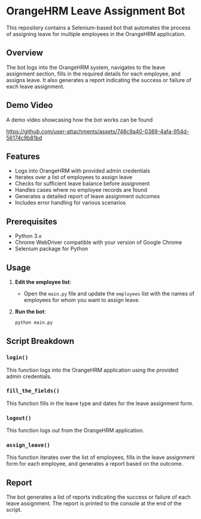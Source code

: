 # OrangeHRM Leave Assignment Bot

This repository contains a Selenium-based bot that automates the process of assigning leave for multiple employees in the OrangeHRM application.

## Overview

The bot logs into the OrangeHRM system, navigates to the leave assignment section, fills in the required details for each employee, and assigns leave. It also generates a report indicating the success or failure of each leave assignment.

## Demo Video

A demo video showcasing how the bot works can be found 


https://github.com/user-attachments/assets/748c9a40-0389-4afa-954d-56174c9b81bd



## Features

- Logs into OrangeHRM with provided admin credentials
- Iterates over a list of employees to assign leave
- Checks for sufficient leave balance before assignment
- Handles cases where no employee records are found
- Generates a detailed report of leave assignment outcomes
- Includes error handling for various scenarios

## Prerequisites

- Python 3.x
- Chrome WebDriver compatible with your version of Google Chrome
- Selenium package for Python


## Usage

1. **Edit the employee list**:
    - Open the `main.py` file and update the `employees` list with the names of employees for whom you want to assign leave.

2. **Run the bot**:
    ```bash
    python main.py
    ```

## Script Breakdown

### `login()`
This function logs into the OrangeHRM application using the provided admin credentials.

### `fill_the_fields()`
This function fills in the leave type and dates for the leave assignment form.

### `logout()`
This function logs out from the OrangeHRM application.

### `assign_leave()`
This function iterates over the list of employees, fills in the leave assignment form for each employee, and generates a report based on the outcome.

## Report

The bot generates a list of reports indicating the success or failure of each leave assignment. The report is printed to the console at the end of the script.



